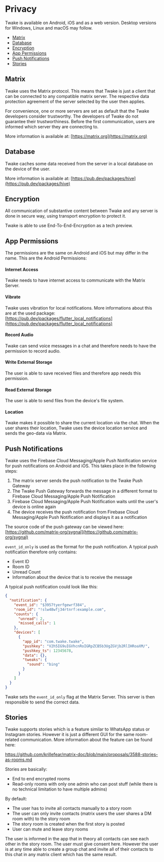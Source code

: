 # Privacy

Twake is available on Android, iOS and as a web version. Desktop versions for Windows, Linux and macOS may follow.

*   [Matrix](#matrix)
*   [Database](#database)
*   [Encryption](#encryption)
*   [App Permissions](#app-permissions)
*   [Push Notifications](#push-notifications)
*   [Stories](#stories)

## Matrix<a id="matrix"/>
Twake uses the Matrix protocol. This means that Twake is just a client that can be connected to any compatible matrix server. The respective data protection agreement of the server selected by the user then applies.

For convenience, one or more servers are set as default that the Twake developers consider trustworthy. The developers of Twake do not guarantee their trustworthiness. Before the first communication, users are informed which server they are connecting to.

More information is available at: [https://matrix.org](https://matrix.org)

## Database<a id="database"/>
Twake caches some data received from the server in a local database on the device of the user.

More information is available at: [https://pub.dev/packages/hive](https://pub.dev/packages/hive)

## Encryption<a id="encryption"/>
All communication of substantive content between Twake and any server is done in secure way, using transport encryption to protect it.

Twake is able to use End-To-End-Encryption as a tech preview.

## App Permissions<a id="app-permissions"/>

The permissions are the same on Android and iOS but may differ in the name. This are the Android Permissions:

#### Internet Access
Twake needs to have internet access to communicate with the Matrix Server.

#### Vibrate
Twake uses vibration for local notifications. More informations about this are at the used package:
[https://pub.dev/packages/flutter_local_notifications](https://pub.dev/packages/flutter_local_notifications)

#### Record Audio
Twake can send voice messages in a chat and therefore needs to have the permission to record audio.

#### Write External Storage
The user is able to save received files and therefore app needs this permission.

#### Read External Storage
The user is able to send files from the device's file system.

#### Location
Twake makes it possible to share the current location via the chat. When the user shares their location, Twake uses the device location service and sends the geo-data via Matrix.

## Push Notifications<a id="push-notifications"/>
Twake uses the Firebase Cloud Messaging/Apple Push Notification service for push notifications on Android and iOS. This takes place in the following steps:
1. The matrix server sends the push notification to the Twake Push Gateway
2. The Twake Push Gateway forwards the message in a different format to Firebase Cloud Messaging/Apple Push Notification
3. Firebase Cloud Messaging/Apple Push Notification waits until the user's device is online again
4. The device receives the push notification from Firebase Cloud Messaging/Apple Push Notification and displays it as a notification

The source code of the push gateway can be viewed here:
[https://github.com/matrix-org/sygnal](https://github.com/matrix-org/sygnal)

`event_id_only` is used as the format for the push notification. A typical push notification therefore only contains:
- Event ID
- Room ID
- Unread Count
- Information about the device that is to receive the message

A typical push notification could look like this:
```json
{
  "notification": {
    "event_id": "$3957tyerfgewrf384",
    "room_id": "!slw48wfj34rtnrf:example.com",
    "counts": {
      "unread": 2,
      "missed_calls": 1
    },
    "devices": [
      {
        "app_id": "com.twake.twake",
        "pushkey": "V2h5IG9uIGVhcnRoIGRpZCB5b3UgZGVjb2RlIHRoaXM/",
        "pushkey_ts": 12345678,
        "data": {},
        "tweaks": {
          "sound": "bing"
        }
      }
    ]
  }
}
```

Twake sets the `event_id_only` flag at the Matrix Server. This server is then responsible to send the correct data.

## Stories<a id="stories"/>

Twake supports stories which is a feature similar to WhatsApp status or Instagram stories. However it is just a different GUI for the same room-related communication. More information about the feature can be found here:

https://github.com/krillefear/matrix-doc/blob/main/proposals/3588-stories-as-rooms.md

Stories are basically:

- End to end encrypted rooms
- Read-only rooms with only one admin who can post stuff (while there is no technical limitation to have multiple admins)

By default:

- The user has to invite all contacts manually to a story room
- The user can only invite contacts (matrix users the user shares a DM room with) to the story room
- The story room is created when the first story is posted
- User can mute and leave story rooms

The user is informed in the app that in theory all contacts can see each other in the story room. The user must give consent here. However the user is at any time able to create a group chat and invite all of their contacts to this chat in any matrix client which has the same result.
